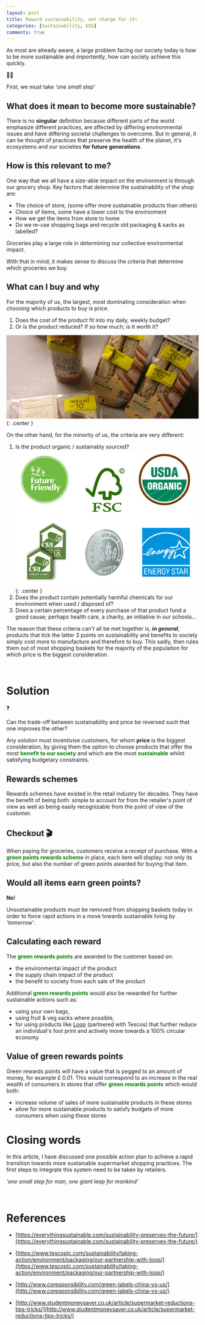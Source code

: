 ```yaml
---
layout: post
title: Reward sustainability, not charge for it!
categories: [Sustainability, ESG]
comments: true
---
```

As most are already aware, a large problem facing our society today is how to be more sustainable and *importantly*, how can society achieve this quickly.


<div class="callout">
  <div class="callout-icon-box">🧑‍🚀
  </div>
  <div class="callout-container">
    <p>First, we must take <i>'one small step'</i></p>
  </div>
</div>

## What does it mean to become more sustainable?
There is no **singular** definition because different parts of the world emphasize different practices, are affected by differing environmental issues and have differing societal challenges to overcome. But in general, it can be thought of practices that preserve the health of the planet, it's ecosystems and our societies **for future generations**. 

## How is this relevant to me?
One way that we all have a size-able impact on the environment is through our grocery shop. Key factors that determine the sustainability of the shop are:

- The choice of store, (some offer more sustainable products than others)
- Choice of items, some have a lower cost to the environment
- How we get the items from store to home
- Do we re-use shopping bags and recycle old packaging & sacks as labelled?

Groceries play a large role in determining our collective environmental impact. 

With that in mind, it makes sense to discuss the criteria that determine which groceries we buy.

## What can I buy and why

For the majority of us, the largest, most dominating consideration when choosing which products to buy is price.

1. Does the cost of the product fit into my daily, weekly budget?
2. Or is the product reduced? If so how much; is it worth it?

![A supermarket product with a reduced label](/assets/images/ReducedSupermarketItems.jpeg){: .center }

On the other hand, for the minority of us, the criteria are very different:

1. Is the product organic / sustainably sourced?
![Sustainably sourced labels](/assets/images/SustainablySourcedSupermarketItemLabels.jpeg){: .center }
2. Does the product contain potentially harmful chemicals for our environment when used / disposed of?
3. Does a certain percentage of every purchase of that product fund a good cause; perhaps health care, a charity, an initiative in our schools...

The reason that these criteria can't all be met together is, ***in general***, products that tick the latter 3 points on sustainability and benefits to society simply cost more to manufacture and therefore to buy. This sadly, then rules them out of most shopping baskets for the majority of the population for which price is the biggest consideration.

<br>

# Solution

<div class="callout">
  <div class="callout-icon-box">❓
  </div>
  <div class="callout-container">
    <p>Can the trade-off between sustainability and price be reversed such that one improves the other?</p>
  </div>
</div>

Any solution must incentivise customers, for whom **price** is the biggest consideration, by giving them the option to choose products that offer the most <span style="color: green"><b>benefit to our society</b></span> and which are the most <span style="color: green"><b>sustainable</b></span> whilst satisfying budgetary constraints. 
## Rewards schemes

Rewards schemes have existed in the retail industry for decades. They have the benefit of being both: simple to account for from the retailer's point of view as well as being easily recognizable from the point of view of the customer.

## Checkout 🎬

When paying for groceries, customers receive a receipt of purchase. With a <span style="color: green"><b>green points rewards scheme</b></span> in place, each item will display: not only its price, but also the number of green points awarded for buying that item.

## Would all items earn green points?

**No**!

Unsustainable products must be removed from shopping baskets today in order to force rapid actions in a move towards sustainable living by *'tomorrow'*.

## Calculating each reward

The <span style="color: green"><b>green rewards points</b></span> are awarded to the customer based on:

- the environmental impact of the product
- the supply chain impact of the product
- the benefit to society from each sale of the product

Additional <span style="color: green"><b>green rewards points</b></span> would also be rewarded for further sustainable actions such as:

- using your own bags,
- using fruit & veg sacks where possible,
- for using products like [Loop](https://www.tescoplc.com/sustainability/taking-action/environment/packaging/our-partnership-with-loop/) (partnered with Tescos) that further reduce an individual's foot print and actively move towards a 100% circular economy

## Value of green rewards points

Green rewards points will have a value that is pegged to an amount of money, for example <span class="money">£ 0.01</span>. This would correspond to an increase in the real wealth of consumers in stores that offer <span style="color: green"><b>green rewards points</b></span> which would both:
- increase volume of sales of more sustainable products in these stores
- allow for more sustainable products to satisfy budgets of more consumers when using these stores

# Closing words
In this article, I have discussed one possible action plan to achieve a rapid transition towards more sustainable supermarket shopping practices. The first steps to integrate this system need to be taken by retailers.
<br>


*'one small step for man, one giant leap for mankind'*

<br>

# References

- [https://everythingsustainable.com/sustainability-preserves-the-future/](https://everythingsustainable.com/sustainability-preserves-the-future/)

- [https://www.tescoplc.com/sustainability/taking-action/environment/packaging/our-partnership-with-loop/](https://www.tescoplc.com/sustainability/taking-action/environment/packaging/our-partnership-with-loop/)

- [http://www.coresponsibility.com/green-labels-china-vs-us/](http://www.coresponsibility.com/green-labels-china-vs-us/)

- [http://www.studentmoneysaver.co.uk/article/supermarket-reductions-tips-tricks/](http://www.studentmoneysaver.co.uk/article/supermarket-reductions-tips-tricks/)


